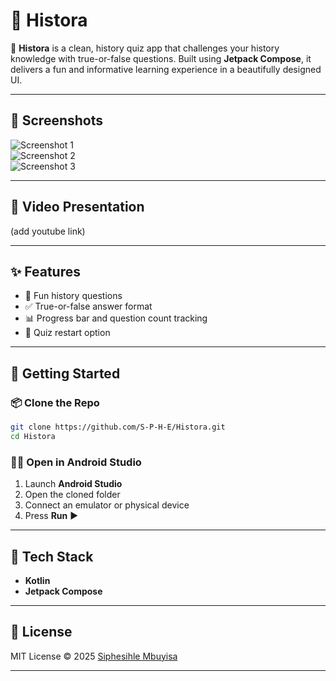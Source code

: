 # 📜 Histora

🧠 **Histora** is a clean, history quiz app that challenges your history knowledge with true-or-false questions. Built using **Jetpack Compose**, it delivers a fun and informative learning experience in a beautifully designed UI.

---

## 📸 Screenshots
![Screenshot 1](https://i.ibb.co/fdb4jTJt/Screenshot-2025-05-25-210948.png)  
![Screenshot 2](https://i.ibb.co/PsW9PYFC/Screenshot-2025-05-25-211004.png)  
![Screenshot 3](https://i.ibb.co/7x1X4DwJ/Screenshot-2025-05-25-214141.png)

---

## 🎥 Video Presentation
(add youtube link)

---

## ✨ Features

- 🧠 Fun history questions
- ✅ True-or-false answer format  
- 📊 Progress bar and question count tracking  
- 🔁 Quiz restart option

---

## 🚀 Getting Started

### 📦 Clone the Repo

```bash
git clone https://github.com/S-P-H-E/Histora.git
cd Histora
```

### 🧑‍💻 Open in Android Studio

1. Launch **Android Studio**  
2. Open the cloned folder  
3. Connect an emulator or physical device  
4. Press **Run** ▶️
---

## 💪 Tech Stack

- **Kotlin**  
- **Jetpack Compose**

---

## 📄 License

MIT License © 2025 [Siphesihle Mbuyisa](https://github.com/S-P-H-E)

---
